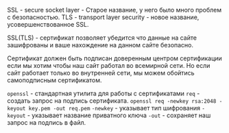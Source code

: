 SSL - secure socket layer - Старое название, у него было много проблем с безопасностью.
TLS - transport layer security - новое название, усовершенствованное SSL.

SSL(TLS) - сертификат позволяет убедится что данные на сайте зашифрованы и ваше нахождение на данном сайте безопасно.

Сертификат должен быть подписан доверенным центром сертификации если мы хотим чтобы наш сайт работал во всемирной сети. Но если сайт работает только во внутренней сети, мы можем обойтись самоподписным сертификатом.

`openssl` - стандартная утилита для работы с сертификатами
	`req` - создать запрос на подпись сертификата.
	`openssl req -newkey rsa:2048 -keyout key.pem -out req.pem`
		`-newkey` - указывает тип шифрования
		`-keyout` - указывает название приватного ключа
		`-out` - сохраняет наш запрос на подпись в файл.
		
	

